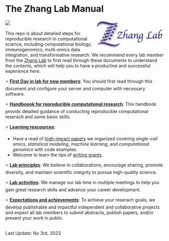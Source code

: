 # The Zhang Lab Manual

<img src="https://github.com/fanzhanglab/Zhang_lab_manual/blob/main/lab_logo_website.png" width="220" align="right">

![](https://komarev.com/ghpvc/?username=fanzhanglab&style=flat-square&color=green)

This repo is about detailed steps for reproducible research in computational science, including computational biology, immunogenomics, multi-omics data integration, and transformative research.
We recommend every lab member from the [Zhang Lab](https://fanzhanglab.org/) to first read through these documents to understand the contents, which will help you to have a productive and successful experience here.

:star: [**First Day in lab for new members**](https://github.com/fanzhanglab/Zhang_lab_manual/blob/master/your_first_day.md): You should first read through this document and configure your server and computer with necessary software.

:star: [**Handboook for reproducible computational research**](https://github.com/fanzhanglab/Zhang_lab_manual/blob/master/reproducible_research.md): This handbook provids detailed guidance of conducting reproducible computational reserach and some basic skills.

:star: [**Learning rescources**](https://github.com/fanzhanglab/Zhang_lab_manual/blob/master/resource.md): 
- Have a read of [high-impact papers](https://github.com/fanzhanglab/Zhang_lab_manual/blob/main/resource.md) we organized covering *single-cell omics*, *statistical modeling*, *machine learning*, and *computational genomics* with code examples.
- Welcome to learn the tips of [writing grants](https://github.com/fanzhanglab/Zhang_lab_manual/blob/main/grant_writing.md).
 
 
:star: [**Lab principles**](https://github.com/fanzhanglab/Zhang_lab_manual/blob/master/lab_principle.md): We believe in collaborations, encourage sharing, promote diversity, and maintain scientific integrity to pursue high-quality science.

:star: [**Lab activities**](https://github.com/fanzhanglab/Zhang_lab_manual/blob/master/lab_activity.md): We manage our lab time in multiple meetings to help you gain great research skills and advance your career development.

:star: [**Expectations and achievements**](https://github.com/fanzhanglab/Zhang_lab_manual/blob/master/for_trainee.md): To achieve your reserach goals, we develop publishable and impactful independent and collaborative projects and expect all lab members to submit abstracts, publish papers, and/or present your work in public.

<br />
Last Update: No 3rd, 2023
<br />
